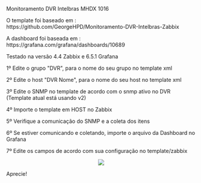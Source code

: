 Monitoramento DVR Intelbras MHDX 1016

<p>O template foi baseado em : https://github.com/GeorgeHPD/Monitoramento-DVR-Intelbras-Zabbix</p>
<p>A dashboard foi baseada em : https://grafana.com/grafana/dashboards/10689</p>
<p>Testado na versão 4.4 Zabbix e 6.5.1 Grafana</p>
<p>1º Edite o grupo "DVR", para o nome do seu grupo no template xml</p>
<p>2º Edite o host "DVR Nome", para o nome do seu host no template xml</p>
<p>3º Edite o SNMP no template de acordo com o snmp ativo no DVR (Template atual está usando v2)</p>
<p>4º Importe o template em HOST no Zabbix</p>
<p>5º Verifique a comunicação do SNMP e a coleta dos itens</p>
<p>6º Se estiver comunicando e coletando, importe o arquivo da Dashboard no Grafana</p>
<p>7º Edite os campos de acordo com sua configuração no template/zabbix</p>
<p align="center">
<img src="https://user-images.githubusercontent.com/42806550/72466164-1d662e00-37b7-11ea-88b1-829778a2df0d.png">
</p>
Aprecie!
